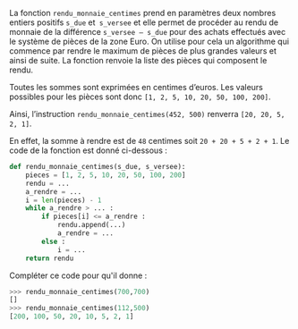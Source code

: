 La fonction `rendu_monnaie_centimes` prend en paramètres deux nombres entiers
positifs `s_due` et` s_versee` et elle permet de procéder au rendu de monnaie de la
différence `s_versee – s_due` pour des achats effectués avec le système de pièces de
la zone Euro. On utilise pour cela un algorithme qui commence par rendre le maximum de
pièces de plus grandes valeurs et ainsi de suite. La fonction renvoie la liste des pièces qui
composent le rendu.

Toutes les sommes sont exprimées en centimes d’euros. Les valeurs possibles pour les
pièces sont donc `[1, 2, 5, 10, 20, 50, 100, 200]`.

Ainsi, l’instruction `rendu_monnaie_centimes(452, 500)`
renverra
`[20, 20, 5, 2, 1]`.

En effet, la somme à rendre est de `48` centimes soit `20 + 20 + 5 + 2 + 1`.
Le code de la fonction est donné ci-dessous :

```python linenums='1'
def rendu_monnaie_centimes(s_due, s_versee):
    pieces = [1, 2, 5, 10, 20, 50, 100, 200]
    rendu = ...
    a_rendre = ...
    i = len(pieces) - 1
    while a_rendre > ... :
        if pieces[i] <= a_rendre :
            rendu.append(...)
            a_rendre = ...
        else :
            i = ...
    return rendu
```

Compléter ce code pour qu'il donne :
```python
>>> rendu_monnaie_centimes(700,700)
[]
>>> rendu_monnaie_centimes(112,500)
[200, 100, 50, 20, 10, 5, 2, 1]
```